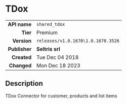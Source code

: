 # TDox
| | |
|-:|-|
|**API name**|`shared_tdox`|
|**Tier**|Premium|
|**Version**|`releases/v1.0.1670\1.0.1670.3526`|
|**Publisher**|**Seltris srl**|
|**Created**|Tue Dec 04 2018|
|**Changed**|Mon Dec 18 2023|

## Description
TDox Connector for customer, products and list items
